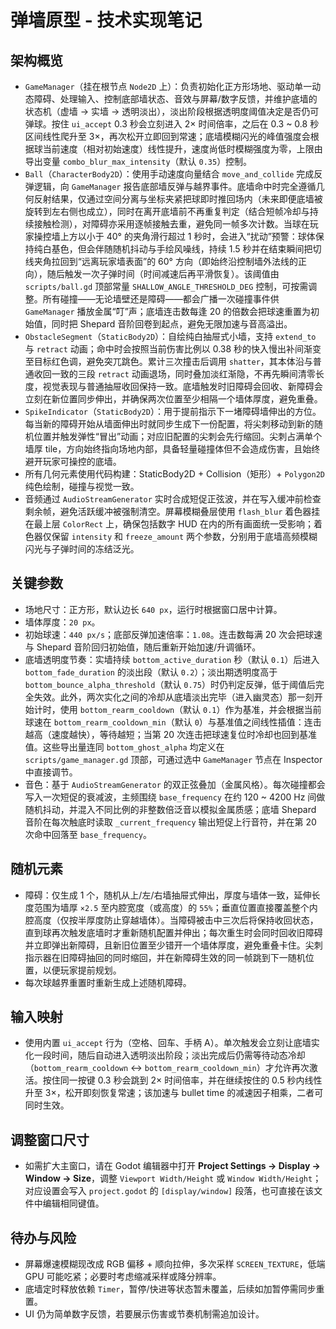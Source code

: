 # 弹墙原型 - 技术实现笔记

## 架构概览

- `GameManager`（挂在根节点 `Node2D` 上）：负责初始化正方形场地、驱动单一动态障碍、处理输入、控制底部墙状态、音效与屏幕/数字反馈，并维护底墙的状态机（虚墙 → 实墙 → 透明淡出），淡出阶段根据透明度阈值决定是否仍可弹球。按住 `ui_accept` 0.3 秒会立刻进入 2× 时间倍率，之后在 0.3 ~ 0.8 秒区间线性爬升至 3×，再次松开立即回到常速；底墙模糊闪光的峰值强度会根据球当前速度（相对初始速度）线性提升，速度尚低时模糊强度为零，上限由导出变量 `combo_blur_max_intensity`（默认 `0.35`）控制。
- `Ball`（`CharacterBody2D`）：使用手动速度向量结合 `move_and_collide` 完成反弹逻辑，向 `GameManager` 报告底部墙反弹与越界事件。底墙命中时完全遵循几何反射结果，仅通过空间分离与坐标夹紧把球即时推回场内（未来即便底墙被旋转到左右侧也成立），同时在离开底墙前不再重复判定（结合短帧冷却与持续接触检测），对障碍亦采用逐帧接触去重，避免同一帧多次计数。当球在玩家操控墙上方以小于 40° 的夹角滑行超过 1 秒时，会进入“扰动”预警：球体保持纯白基色，但会伴随随机抖动与手绘风噪线，持续 1.5 秒并在结束瞬间把切线夹角拉回到“远离玩家墙表面”的 60° 方向（即始终沿控制墙外法线的正向），随后触发一次子弹时间（时间减速后再平滑恢复）。该阈值由 `scripts/ball.gd` 顶部常量 `SHALLOW_ANGLE_THRESHOLD_DEG` 控制，可按需调整。所有碰撞——无论墙壁还是障碍——都会广播一次碰撞事件供 `GameManager` 播放金属“叮”声；底墙连击数每逢 20 的倍数会把球速重置为初始值，同时把 Shepard 音阶回卷到起点，避免无限加速与音高溢出。
- `ObstacleSegment`（`StaticBody2D`）：自绘纯白抽屉式小墙，支持 `extend_to` 与 `retract` 动画；命中时会按照当前伤害比例以 0.38 秒的快入慢出补间渐变至目标红色调，避免突兀跳色。累计三次撞击后调用 `shatter`，其本体沿与普通收回一致的三段 `retract` 动画退场，同时叠加淡红渐隐，不再先瞬间清零长度，视觉表现与普通抽屉收回保持一致。底墙触发时旧障碍会回收、新障碍会立刻在新位置同步伸出，并确保两次位置至少相隔一个墙体厚度，避免重叠。
- `SpikeIndicator`（`StaticBody2D`）：用于提前指示下一堵障碍墙伸出的方位。每当新的障碍开始从墙面伸出时就同步生成下一份配置，将尖刺移动到新的随机位置并触发弹性“冒出”动画；对应旧配置的尖刺会先行缩回。尖刺占满单个墙厚 tile，方向始终指向场地内部，具备轻量碰撞体但不会造成伤害，且始终避开玩家可操控的底墙。
- 所有几何元素使用代码构建：StaticBody2D + Collision（矩形）+ `Polygon2D` 纯色绘制，碰撞与视觉一致。
- 音频通过 `AudioStreamGenerator` 实时合成短促正弦波，并在写入缓冲前检查剩余帧，避免活跃缓冲被强制清空。屏幕模糊叠层使用 `flash_blur` 着色器挂在最上层 `ColorRect` 上，确保包括数字 HUD 在内的所有画面统一受影响；着色器仅保留 `intensity` 和 `freeze_amount` 两个参数，分别用于底墙高频模糊闪光与子弹时间的冻结泛光。

## 关键参数

- 场地尺寸：正方形，默认边长 `640 px`，运行时根据窗口居中计算。
- 墙体厚度：`20 px`。
- 初始球速：`440 px/s`；底部反弹加速倍率：`1.08`。连击数每满 20 次会把球速与 Shepard 音阶回归初始值，随后重新开始加速/升调循环。
- 底墙透明度节奏：实墙持续 `bottom_active_duration` 秒（默认 `0.1`）后进入 `bottom_fade_duration` 的淡出段（默认 `0.2`）；淡出期透明度高于 `bottom_bounce_alpha_threshold`（默认 `0.75`）时仍判定反弹，低于阈值后完全失效。此外，两次实化之间的冷却从底墙淡出完毕（进入幽灵态）那一刻开始计时，使用 `bottom_rearm_cooldown`（默认 `0.1`）作为基准，并会根据当前球速在 `bottom_rearm_cooldown_min`（默认 `0`）与基准值之间线性插值：连击越高（速度越快），等待越短；当第 20 次连击把球速复位时冷却也回到基准值。这些导出量连同 `bottom_ghost_alpha` 均定义在 `scripts/game_manager.gd` 顶部，可通过选中 `GameManager` 节点在 Inspector 中直接调节。
- 音色：基于 `AudioStreamGenerator` 的双正弦叠加（金属风格）。每次碰撞都会写入一次短促的衰减波，主频围绕 `base_frequency` 在约 120 ~ 4200 Hz 间做随机抖动，并混入不同比例的非整数倍泛音以模拟金属质感；底墙 Shepard 音阶在每次触底时读取 `_current_frequency` 输出短促上行音符，并在第 20 次命中回落至 `base_frequency`。

## 随机元素

- 障碍：仅生成 1 个，随机从上/左/右墙抽屉式伸出，厚度与墙体一致，延伸长度范围为墙厚 `×2.5` 至内腔宽度（或高度）的 `55%`；垂直位置直接覆盖整个内腔高度（仅按半厚度防止穿越墙体）。当障碍被击中三次后将保持收回状态，直到球再次触发底墙时才重新随机配置并伸出；每次重生时会同时回收旧障碍并立即弹出新障碍，且新旧位置至少错开一个墙体厚度，避免重叠卡住。尖刺指示器在旧障碍抽回的同时缩回，并在新障碍生效的同一帧跳到下一随机位置，以便玩家提前规划。
- 每次球越界重置时重新生成上述随机障碍。

## 输入映射

- 使用内置 `ui_accept` 行为（空格、回车、手柄 A）。单次触发会立刻让底墙实化一段时间，随后自动进入透明淡出阶段；淡出完成后仍需等待动态冷却（`bottom_rearm_cooldown` ↔ `bottom_rearm_cooldown_min`）才允许再次激活。按住同一按键 0.3 秒会跳到 2× 时间倍率，并在继续按住的 0.5 秒内线性升至 3×，松开即刻恢复常速；该加速与 bullet time 的减速因子相乘，二者可同时生效。

## 调整窗口尺寸

- 如需扩大主窗口，请在 Godot 编辑器中打开 **Project Settings → Display → Window → Size**，调整 `Viewport Width/Height` 或 `Window Width/Height`；对应设置会写入 `project.godot` 的 `[display/window]` 段落，也可直接在该文件中编辑相同键值。

## 待办与风险

- 屏幕爆速模糊现改成 RGB 偏移 + 顺向拉伸，多次采样 `SCREEN_TEXTURE`，低端 GPU 可能吃紧；必要时考虑缩减采样或降分辨率。
- 底墙定时释放依赖 `Timer`，暂停/快进等状态暂未覆盖，后续如加暂停需同步重置。
- UI 仍为简单数字反馈，若要展示伤害或节奏机制需追加设计。
